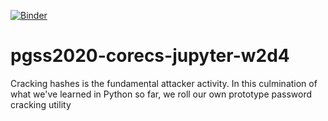 [![Binder](https://mybinder.org/badge_logo.svg)](https://mybinder.org/v2/gh/PGSS/pgss2020-corecs-jupyter-w2d4/HEAD?filepath=%2Fpassword-cracking-pex.ipynb)

# pgss2020-corecs-jupyter-w2d4
Cracking hashes is the fundamental attacker activity. In this culmination of what we've learned in Python so far, we roll our own prototype password cracking utility

